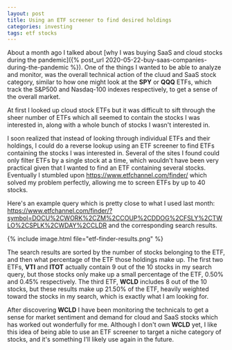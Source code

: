 ```yaml
---
layout: post
title: Using an ETF screener to find desired holdings
categories: investing
tags: etf stocks
---
```


About a month ago I talked about [why I was buying SaaS and cloud stocks during the pandemic]({% post_url 2020-05-22-buy-saas-companies-during-the-pandemic %}). One of the things I wanted to be able to analyze and monitor, was the overall technical action of the cluud and SaaS stock category, similar to how one might look at the **SPY** or **QQQ** ETFs, which track the S&P500 and Nasdaq-100 indexes respectively, to get a sense of the overall market.

At first I looked up cloud stock ETFs but it was difficult to sift through the sheer number of ETFs which all seemed to contain the stocks I was interested in, along with a whole bunch of stocks I wasn't interested in.

I soon realized that instead of looking through individual ETFs and their holdings, I could do a reverse lookup using an ETF screener to find ETFs containing the stocks I was interested in. Several of the sites I found could only filter ETFs by a single stock at a time, which wouldn't have been very practical given that I wanted to find an ETF containing several stocks. Eventually I stumbled upon <https://www.etfchannel.com/finder/> which solved my problem perfectly, allowing me to screen ETFs by up to 40 stocks.

Here's an example query which is pretty close to what I used last month: <https://www.etfchannel.com/finder/?symbol=DOCU%2CWORK%2CZM%2CCOUP%2CDDOG%2CFSLY%2CTWLO%2CSPLK%2CWDAY%2CCLDR> and the corresponding search results.

{% include image.html file="etf-finder-results.png" %}

The search results are sorted by the number of stocks belonging to the ETF, and then what percentage of the ETF those holdings make up. The first two ETFs, **VTI** and **ITOT** actually contain 9 out of the 10 stocks in my search query, but those stocks only make up a small percentage of the ETF, 0.50% and 0.45% respectively. The third ETF, **WCLD** includes 8 out of the 10 stocks, but these results make up 21.50% of the ETF, heavily weighted toward the stocks in my search, which is exactly what I am looking for.

After discovering **WCLD** I have been monitoring the technicals to get a sense for market sentiment and demand for cloud and SaaS stocks which has worked out wonderfully for me. Although I don't own **WCLD** yet, I like this idea of being able to use an ETF screener to target a niche category of stocks, and it's something I'll likely use again in the future. 


